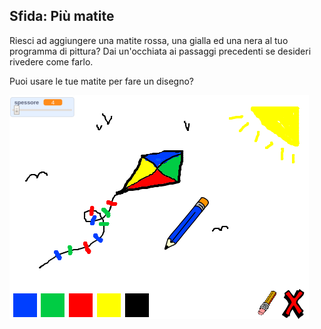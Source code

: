 ## Sfida: Più matite

Riesci ad aggiungere una matite rossa, una gialla ed una nera al tuo programma di pittura? Dai un'occhiata ai passaggi precedenti se desideri rivedere come farlo.

Puoi usare le tue matite per fare un disegno?

![screenshot](images/paint-final.png)